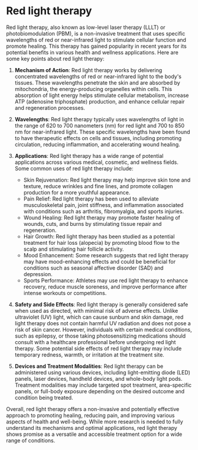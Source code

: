 # Red light therapy

Red light therapy, also known as low-level laser therapy (LLLT) or photobiomodulation (PBM), is a non-invasive treatment that uses specific wavelengths of red or near-infrared light to stimulate cellular function and promote healing. This therapy has gained popularity in recent years for its potential benefits in various health and wellness applications. Here are some key points about red light therapy:

1. **Mechanism of Action**: Red light therapy works by delivering concentrated wavelengths of red or near-infrared light to the body's tissues. These wavelengths penetrate the skin and are absorbed by mitochondria, the energy-producing organelles within cells. This absorption of light energy helps stimulate cellular metabolism, increase ATP (adenosine triphosphate) production, and enhance cellular repair and regeneration processes.

2. **Wavelengths**: Red light therapy typically uses wavelengths of light in the range of 620 to 700 nanometers (nm) for red light and 700 to 850 nm for near-infrared light. These specific wavelengths have been found to have therapeutic effects on cells and tissues, including promoting circulation, reducing inflammation, and accelerating wound healing.

3. **Applications**: Red light therapy has a wide range of potential applications across various medical, cosmetic, and wellness fields. Some common uses of red light therapy include:
   - Skin Rejuvenation: Red light therapy may help improve skin tone and texture, reduce wrinkles and fine lines, and promote collagen production for a more youthful appearance.
   - Pain Relief: Red light therapy has been used to alleviate musculoskeletal pain, joint stiffness, and inflammation associated with conditions such as arthritis, fibromyalgia, and sports injuries.
   - Wound Healing: Red light therapy may promote faster healing of wounds, cuts, and burns by stimulating tissue repair and regeneration.
   - Hair Growth: Red light therapy has been studied as a potential treatment for hair loss (alopecia) by promoting blood flow to the scalp and stimulating hair follicle activity.
   - Mood Enhancement: Some research suggests that red light therapy may have mood-enhancing effects and could be beneficial for conditions such as seasonal affective disorder (SAD) and depression.
   - Sports Performance: Athletes may use red light therapy to enhance recovery, reduce muscle soreness, and improve performance after intense workouts or competitions.

4. **Safety and Side Effects**: Red light therapy is generally considered safe when used as directed, with minimal risk of adverse effects. Unlike ultraviolet (UV) light, which can cause sunburn and skin damage, red light therapy does not contain harmful UV radiation and does not pose a risk of skin cancer. However, individuals with certain medical conditions, such as epilepsy, or those taking photosensitizing medications should consult with a healthcare professional before undergoing red light therapy. Some potential side effects of red light therapy may include temporary redness, warmth, or irritation at the treatment site.

5. **Devices and Treatment Modalities**: Red light therapy can be administered using various devices, including light-emitting diode (LED) panels, laser devices, handheld devices, and whole-body light pods. Treatment modalities may include targeted spot treatment, area-specific panels, or full-body exposure depending on the desired outcome and condition being treated.

Overall, red light therapy offers a non-invasive and potentially effective approach to promoting healing, reducing pain, and improving various aspects of health and well-being. While more research is needed to fully understand its mechanisms and optimal applications, red light therapy shows promise as a versatile and accessible treatment option for a wide range of conditions.